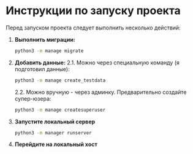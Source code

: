 # Инструкции по запуску проекта

Перед запуском проекта следует выполнить несколько действий:

1. **Выполнить миграции:**
    ```sh
    python3 -m manage migrate
    ```

2. **Добавить данные:**
    2.1. Можно через специальную команду (я подготовил данные):
    ```sh
    python3 -m manage create_testdata
    ```
    2.2. Можно вручную - через админку. Предварительно создайте супер-юзера:
    ```sh
    python3 -m manage createsuperuser
    ```

3. **Запустите локальный сервер**
    ```sh
    python3 -m manager runserver
    ```

4. **Перейдите на локальный хост**